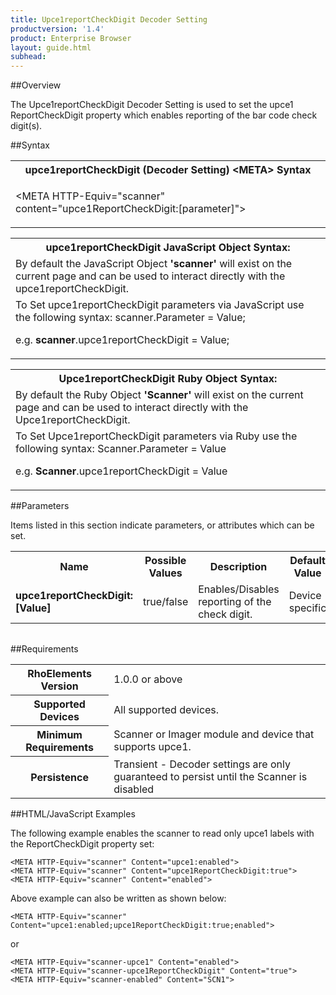 ```yaml
---
title: Upce1reportCheckDigit Decoder Setting
productversion: '1.4'
product: Enterprise Browser
layout: guide.html
subhead: 
---
```

##Overview

The Upce1reportCheckDigit Decoder Setting is used to set the upce1 ReportCheckDigit property which enables reporting of the bar code check digit(s).

##Syntax

<table class="re-table"><tr><th class="tableHeading">upce1reportCheckDigit (Decoder Setting) &lt;META&gt; Syntax
</th></tr><tr><td class="clsSyntaxCells clsOddRow"><p>&lt;META HTTP-Equiv="scanner" content="upce1ReportCheckDigit:[parameter]"&gt;</p></td></tr></table>
<table class="re-table"><tr><th class="tableHeading">upce1reportCheckDigit JavaScript Object Syntax:</th></tr><tr><td class="clsSyntaxCells clsOddRow">
By default the JavaScript Object <b>'scanner'</b> will exist on the current page and can be used to interact directly with the upce1reportCheckDigit.
</td></tr><tr><td class="clsSyntaxCells clsEvenRow">
To Set upce1reportCheckDigit parameters via JavaScript use the following syntax: scanner.Parameter = Value;
<P />e.g. <b>scanner</b>.upce1reportCheckDigit = Value;
</td></tr></table>
<table class="re-table"><tr><th class="tableHeading">Upce1reportCheckDigit Ruby Object Syntax:</th></tr><tr><td class="clsSyntaxCells clsOddRow">
By default the Ruby Object <b>'Scanner'</b> will exist on the current page and can be used to interact directly with the Upce1reportCheckDigit.
</td></tr><tr><td class="clsSyntaxCells clsEvenRow">
To Set Upce1reportCheckDigit parameters via Ruby use the following syntax: Scanner.Parameter = Value
<P />e.g. <b>Scanner</b>.upce1reportCheckDigit = Value
</td></tr></table>



##Parameters


Items listed in this section indicate parameters, or attributes which can be set.
<table class="re-table"><col width="20%" /><col width="20%" /><col width="38%" /><col width="22%" /><tr><th class="tableHeading">Name</th><th class="tableHeading">Possible Values</th><th class="tableHeading">Description</th><th class="tableHeading">Default Value</th></tr><tr><td class="clsSyntaxCells clsOddRow"><b>upce1reportCheckDigit:[Value]
</b></td><td class="clsSyntaxCells clsOddRow">true/false</td><td class="clsSyntaxCells clsOddRow">Enables/Disables reporting of the check digit.</td><td class="clsSyntaxCells clsOddRow">Device specific</td></tr></table>
<table class="re-table"><col width="78%" /><col width="8%" /><col width="1%" /><col width="5%" /><col width="1%" /><col width="5%" /><col width="2%" /></table>





##Requirements

<table class="re-table"><tr><th class="tableHeading">RhoElements Version</th><td class="clsSyntaxCell clsEvenRow">1.0.0 or above
</td></tr><tr><th class="tableHeading">Supported Devices</th><td class="clsSyntaxCell clsOddRow">All supported devices.</td></tr><tr><th class="tableHeading">Minimum Requirements</th><td class="clsSyntaxCell clsOddRow">Scanner or Imager module and device that supports upce1.</td></tr><tr><th class="tableHeading">Persistence</th><td class="clsSyntaxCell clsEvenRow">Transient - Decoder settings are only guaranteed to persist until the Scanner is disabled</td></tr></table>


##HTML/JavaScript Examples

The following example enables the scanner to read only upce1 labels with the ReportCheckDigit property set:

	<META HTTP-Equiv="scanner" Content="upce1:enabled">
	<META HTTP-Equiv="scanner" Content="upce1ReportCheckDigit:true">
	<META HTTP-Equiv="scanner" Content="enabled">
	
Above example can also be written as shown below:

	<META HTTP-Equiv="scanner" Content="upce1:enabled;upce1ReportCheckDigit:true;enabled">
	
or

	<META HTTP-Equiv="scanner-upce1" Content="enabled">
	<META HTTP-Equiv="scanner-upce1ReportCheckDigit" Content="true">
	<META HTTP-Equiv="scanner-enabled" Content="SCN1">
	



